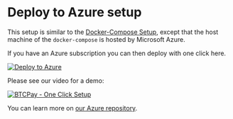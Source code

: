 # Deploy to Azure setup

This setup is similar to the [Docker-Compose Setup](DockerDeployment.md), except that the host machine of the `docker-compose` is hosted by Microsoft Azure.

If you have an Azure subscription you can then deploy with one click here.

[![Deploy to Azure](https://azuredeploy.net/deploybutton.svg)](https://portal.azure.com/#create/Microsoft.Template/uri/https%3A%2F%2Fraw.githubusercontent.com%2Fbtcpayserver%2Fbtcpayserver-azure%2Fmaster%2Fazuredeploy.json)

Please see our video for a demo:

[![BTCPay - One Click Setup](http://img.youtube.com/vi/Bxs95BdEMHY/mqdefault.jpg)](http://www.youtube.com/watch?v=Bxs95BdEMHY "BTCPay - One Click Setup")

You can learn more on [our Azure repository](https://github.com/btcpayserver/btcpayserver-azure).